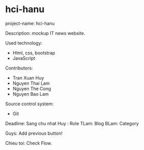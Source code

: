 # hci-hanu
project-name: hci-hanu

Description: mockup IT news website.

Used technology:
- Html, css, bootstrap
- JavaScript

Contributors:
- Tran Xuan Huy
- Nguyen Thai Lam
- Nguyen The Cong
- Nguyen Bao Lam

Source control system: 
- Git

Deadline: Sang chu nhat
Huy : Role
TLam: Blog
BLam: Category

Guys: Add previous button! 

Chieu toi: Check Flow.
